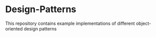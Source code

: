 # Design-Patterns
This repository contains example implementations of different object-oriented design patterns
